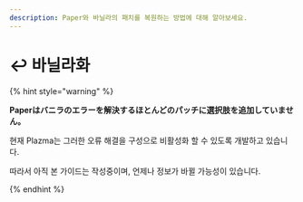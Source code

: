 ```yaml
---
description: Paper와 바닐라의 패치를 복원하는 방법에 대해 알아보세요.
---
```


# ↩️ 바닐라화

{% hint style="warning" %}

**Paperはバニラのエラーを解決するほとんどのパッチに選択肢を追加していません。**

현재 Plazma는 그러한 오류 해결을 구성으로 비활성화 할 수 있도록 개발하고 있습니다.

따라서 아직 본 가이드는 작성중이며, 언제나 정보가 바뀔 가능성이 있습니다.

{% endhint %}
